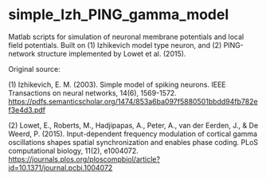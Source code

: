 # simple_Izh_PING_gamma_model

Matlab scripts for simulation of neuronal membrane potentials and local field potentials.
Built on (1) Izhikevich model type neuron, and (2) PING-network structure implemented by Lowet et al. (2015).

Original source:

(1) Izhikevich, E. M. (2003). Simple model of spiking neurons. IEEE Transactions on neural networks, 14(6), 1569-1572.
https://pdfs.semanticscholar.org/1474/853a6ba097f5880501bbdd94fb782ef3e4d3.pdf

(2) Lowet, E., Roberts, M., Hadjipapas, A., Peter, A., van der Eerden, J., & De Weerd, P. (2015). Input-dependent frequency modulation of cortical gamma oscillations shapes spatial synchronization and enables phase coding. PLoS computational biology, 11(2), e1004072.
https://journals.plos.org/ploscompbiol/article?id=10.1371/journal.pcbi.1004072

